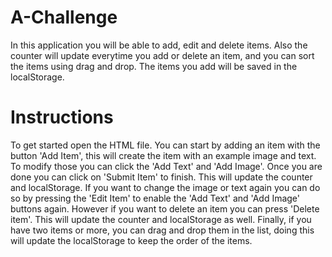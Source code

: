# A-Challenge
In this application you will be able to add, edit and delete items. Also the counter will update everytime you add or delete an item, and you can sort the items using drag and drop. The items you add will be saved in the localStorage.
# Instructions
To get started open the HTML file. You can start by adding an item with the button 'Add Item', this will create the item with an example image and text. To modify those you can click the 'Add Text' and 'Add Image'. Once you are done you can click on 'Submit Item' to finish. This will update the counter and localStorage.
If you want to change the image or text again you can do so by pressing the 'Edit Item' to enable the 'Add Text' and 'Add Image' buttons again.
However if you want to delete an item you can press 'Delete item'. This will update the counter and localStorage as well.
Finally, if you have two items or more, you can drag and drop them in the list, doing this will update the localStorage to keep the order of the items.
